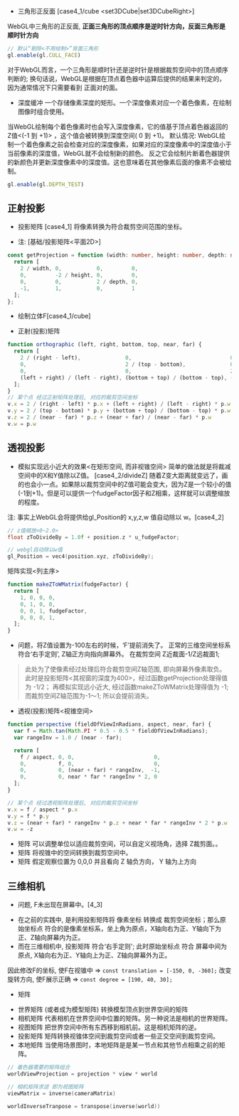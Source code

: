 * 三角形正反面  [case4_1/cube <set3DCube|set3DCubeRight>]

WebGL中三角形的正反面, **正面三角形的顶点顺序是逆时针方向，反面三角形是顺时针方向**
[]('./assets/三角形正反面.png')

```ts
// 默认“剔除<不用绘制>”背面三角形
gl.enable(gl.CULL_FACE)
```
对于WebGL而言，一个三角形是顺时针还是逆时针是根据裁剪空间中的顶点顺序判断的; 换句话说，WebGL是根据在顶点着色器中运算后提供的结果来判定的，因为通常情况下只需要看到 正面对的面。

* 深度缓冲
一个存储像素深度的矩形。一个深度像素对应一个着色像素，在绘制图像时组合使用。

当WebGL绘制每个着色像素时也会写入深度像素，它的值基于顶点着色器返回的Z值<(-1 到 +1)> ，这个值会被转换到深度空间( 0 到 +1)。
默认情况: WebGL绘制一个着色像素之前会检查对应的深度像素，如果对应的深度像素中的深度值小于当前像素的深度值，WebGL就不会绘制新的颜色。 反之它会绘制片断着色器提供的新颜色并更新深度像素中的深度值。这也意味着在其他像素后面的像素不会被绘制。
```ts
gl.enable(gl.DEPTH_TEST)
```

## 正射投影

* 投影矩阵 [case4_1]
将像素转换为符合裁剪空间范围的坐标。
- 注: [基础/投影矩阵<平面2D>]
```ts
const getProjection = function (width: number, height: number, depth: number){
  return [
    2 / width, 0,           0,         0,
    0,         -2 / height, 0,         0,
    0,         0,           2 / depth, 0,
    -1,        1,           0,         1
  ];
};
```

* 绘制立体F[case4_1/cube]

* 正射(投影)矩阵
```ts
function orthographic (left, right, bottom, top, near, far) {
  return [
    2 / (right - left),              0,                               0,                           0,
    0,                               2 / (top - bottom),              0,                           0,
    0,                               0,                               2 / (near - far),            0,
    (left + right) / (left - right), (bottom + top) / (bottom - top), (near + far) / (near - far), 1,
  ];
}
// 某个点 经过正射矩阵处理后, 对应的裁剪空间坐标
v.x = 2 / (right - left) * p.x + (left + right) / (left - right) * p.w
v.y = 2 / (top - bottom) * p.y + (bottom + top) / (bottom - top) * p.w
v.z = 2 / (near - far) * p.z + (near + far) / (near - far) * p.w
v.w = p.w
```

## 透视投影

* 模拟实现远小近大的效果<在矩形空间, 而非视锥空间>
简单的做法就是将裁减空间中的X和Y值除以Z值。 [case4_2/divideZ]
随着Z变大距离就变远了，画的也会小一点。如果除以裁剪空间中的Z值可能会变大，因为Z是一个较小的值(-1到+1)。但是可以提供一个fudgeFactor因子和Z相乘，这样就可以调整缩放的程度。

注: 事实上WebGL会将提供给gl_Position的 x,y,z,w 值自动除以 w。[case4_2]

```c++
// z值缩放<0~2.0>
float zToDivideBy = 1.0f + position.z * u_fudgeFactor;

// webgl自动除以w值
gl_Position = vec4(position.xyz, zToDivideBy);
```

矩阵实现<列主序>
```ts
function makeZToWMatrix(fudgeFactor) {
  return [
    1, 0, 0, 0,
    0, 1, 0, 0,
    0, 0, 1, fudgeFactor,
    0, 0, 0, 1,
  ];
}
```

- 问题，将Z值设置为-100左右的时候，‘F’提前消失了。
正常的三维空间坐标系符合‘右手定则’, Z轴正方向指向屏幕外。 在裁剪空间 Z近裁面-1/Z远裁面1;

> 此处为了使像素经过处理后符合裁剪空间Z轴范围, 即向屏幕外像素取负。
此时是投影矩阵<其视窗的深度为400>，经过函数getProjection处理得值为 -1/2；
再模拟实现远小近大, 经过函数makeZToWMatrix处理得值为 -1;
而裁剪空间Z轴范围为-1～1; 所以会提前消失。

* 透视(投影)矩阵<视锥空间>
```ts
function perspective (fieldOfViewInRadians, aspect, near, far) {
  var f = Math.tan(Math.PI * 0.5 - 0.5 * fieldOfViewInRadians);
  var rangeInv = 1.0 / (near - far);

  return [
    f / aspect, 0, 0,                         0,
    0,          f, 0,                         0,
    0,          0, (near + far) * rangeInv,  -1,
    0,          0, near * far * rangeInv * 2, 0
  ];
}

// 某个点 经过透视矩阵处理后, 对应的裁剪空间坐标
v.x = f / aspect * p.x
v.y = f * p.y
v.z = (near + far) * rangeInv * p.z + near * far * rangeInv * 2 * p.w
v.w = -z
```
- 矩阵 可以调整单位以适应裁剪空间，可以自定义视场角，选择 Z裁剪面。。
- 矩阵 将视锥中的空间转换到裁剪空间中。
- 矩阵 假定观察位置为 0,0,0 并且看向 Z 轴负方向， Y 轴为上方向

## 三维相机

* 问题, F未出现在屏幕中。[4_3]
- 在之前的实践中, 是利用投影矩阵将 像素坐标 转换成 裁剪空间坐标；那么原始坐标点 符合的是像素坐标系，坐上角为原点，X轴向右为正、Y轴向下为正、Z轴向屏幕内为正。
- 而在三维相机中, 投影矩阵 符合‘右手定则'; 此时原始坐标点 符合 屏幕中间为 原点, X轴向右为正、Y轴向上为正、Z轴向屏幕外为正。

因此修改F的坐标, 使F在视锥中 => `const translation = [-150, 0, -360];`
改变旋转方向, 使F展示正确 => `const degree = [190, 40, 30];`

* 矩阵
- 世界矩阵<world matrix> (或者成为模型矩阵<model matrix>)
转换模型顶点到世界空间的矩阵
- 相机矩阵<camera matrix>
代表相机在世界空间中位置的矩阵。另一种说法是相机的世界矩阵。
- 视图矩阵<view matrix>
把世界空间中所有东西移到相机前。这是相机矩阵的逆。
- 投影矩阵<projection matrix>
矩阵转换视锥体空间到裁剪空间或者一些正交空间到裁剪空间。
- 本地矩阵<local matrix>
当使用场景图时，本地矩阵是是某一节点和其他节点相乘之前的矩阵。
```c++
// 着色器需要的矩阵组合
worldViewProjection = projection * view * world

// 相机矩阵求逆 即为视图矩阵
viewMatrix = inverse(cameraMatrix)

worldInverseTranpose = transpose(inverse(world))
```
